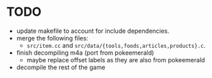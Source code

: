 # TODO

- update makefile to account for include dependencies.
- merge the following files:
  - `src/item.cc` and `src/data/{tools,foods,articles,products}.c`.
- finish decompiling m4a (port from pokeemerald)
  - maybe replace offset labels as they are also from pokeemerald
- decompile the rest of the game
